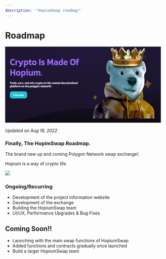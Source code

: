 ```yaml
---
description: '"HopiumSwap roadmap"'
---
```


# Roadmap



![](<.gitbook/assets/intro-header (2).png>)

_Updated on Aug 16, 2022_

### Finally, The HopimSwap Roadmap.

The brand new up and coming Polygon Network swap exchange!.

Hopium is a way of crypto life.

![](<.gitbook/assets/coming-soon-neon-sign\_191108-233 (1).webp>)

### Ongoing/Recurring

* Development of the project information website
* Development of the exchange
* Building the HopiumSwap team
* UI/UX, Performance Upgrades & Bug Fixes

## Coming Soon!!

* Launching with the main swap functions of HopiumSwap
* Added functions and contracts gradually once launched
* Build a larger HopiumSwap team&#x20;

